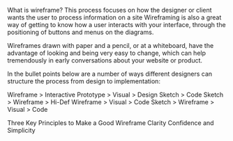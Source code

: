 What is wireframe?
This process focuses on how the designer or client wants the user to process information on a site
Wireframing is also a great way of getting to know how a user interacts with your interface, through the positioning of buttons and menus on the diagrams.

Wireframes drawn with paper and a pencil, or at a whiteboard, have the advantage of looking and being very easy to change, which can help tremendously in early conversations about your website or product.

In the bullet points below are a number of ways different designers can structure the process from design to implementation:

Wireframe > Interactive Prototype > Visual > Design
Sketch > Code
Sketch > Wireframe > Hi-Def Wireframe > Visual > Code
Sketch > Wireframe > Visual > Code

Three Key Principles to Make a Good Wireframe
Clarity
Confidence
and Simplicity